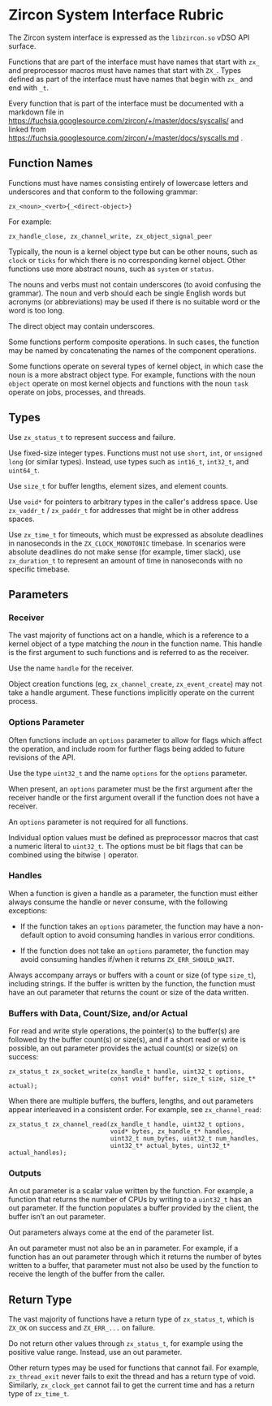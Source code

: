 # Zircon System Interface Rubric

The Zircon system interface is expressed as the `libzircon.so` vDSO API surface.

Functions that are part of the interface must have names that start with `zx_`
and preprocessor macros must have names that start with `ZX_`.  Types defined as
part of the interface must have names that begin with `zx_` and end with `_t`.

Every function that is part of the interface must be documented with a markdown
file in https://fuchsia.googlesource.com/zircon/+/master/docs/syscalls/ and
linked from https://fuchsia.googlesource.com/zircon/+/master/docs/syscalls.md .

## Function Names

Functions must have names consisting entirely of lowercase letters and
underscores and that conform to the following grammar:

```
zx_<noun>_<verb>{_<direct-object>}
```

For example:

```
zx_handle_close, zx_channel_write, zx_object_signal_peer
```

Typically, the noun is a kernel object type but can be other nouns, such as
`clock` or `ticks` for which there is no corresponding kernel object. Other
functions use more abstract nouns, such as `system` or `status`.

The nouns and verbs must not contain underscores (to avoid confusing the
grammar). The noun and verb should each be single English words but acronyms (or
abbreviations) may be used if there is no suitable word or the word is too long.

The direct object may contain underscores.

Some functions perform composite operations. In such cases, the function may be
named by concatenating the names of the component operations.

Some functions operate on several types of kernel object, in which case the noun
is a more abstract object type. For example, functions with the noun `object`
operate on most kernel objects and functions with the noun `task` operate on
jobs, processes, and threads.

## Types

Use `zx_status_t` to represent success and failure.

Use fixed-size integer types. Functions must not use `short`, `int`, or
`unsigned long` (or similar types). Instead, use types such as `int16_t`,
`int32_t`, and `uint64_t`.

Use `size_t` for buffer lengths, element sizes, and element counts.

Use `void*` for pointers to arbitrary types in the caller's address space. Use
`zx_vaddr_t` / `zx_paddr_t` for addresses that might be in other address spaces.

Use `zx_time_t` for timeouts, which must be expressed as absolute deadlines in
nanoseconds in the `ZX_CLOCK_MONOTONIC` timebase. In scenarios were absolute
deadlines do not make sense (for example, timer slack), use `zx_duration_t` to
represent an amount of time in nanoseconds with no specific timebase.

## Parameters

### Receiver

The vast majority of functions act on a handle, which is a reference to a kernel
object of a type matching the *noun* in the function name. This handle is the
first argument to such functions and is referred to as the receiver.

Use the name `handle` for the receiver.

Object creation functions (eg, `zx_channel_create`, `zx_event_create`) may not
take a handle argument. These functions implicitly operate on the current
process.

### Options Parameter

Often functions include an `options` parameter to allow for flags which affect
the operation, and include room for further flags being added to future
revisions of the API.

Use the type `uint32_t` and the name `options` for the `options` parameter.

When present, an `options` parameter must be the first argument after the
receiver handle or the first argument overall if the function does not have a
receiver.

An `options` parameter is not required for all functions.

Individual option values must be defined as preprocessor macros that cast a
numeric literal to `uint32_t`. The options must be bit flags that can be
combined using the bitwise `|` operator.

### Handles

When a function is given a handle as a parameter, the function must either
always consume the handle or never consume, with the following exceptions:

 * If the function takes an `options` parameter, the function may have a
   non-default option to avoid consuming handles in various error conditions.

 * If the function does not take an `options` parameter, the function may avoid
   consuming handles if/when it returns `ZX_ERR_SHOULD_WAIT`.

Always accompany arrays or buffers with a count or size (of type `size_t`),
including strings. If the buffer is written by the function, the function must
have an out parameter that returns the count or size of the data written.

### Buffers with Data, Count/Size, and/or Actual

For read and write style operations, the pointer(s) to the buffer(s) are
followed by the buffer count(s) or size(s), and if a short read or write is
possible, an out parameter provides the actual count(s) or size(s) on success:

```
zx_status_t zx_socket_write(zx_handle_t handle, uint32_t options,
                            const void* buffer, size_t size, size_t* actual);
```

When there are multiple buffers, the buffers, lengths, and out parameters appear
interleaved in a consistent order. For example, see `zx_channel_read`:

```
zx_status_t zx_channel_read(zx_handle_t handle, uint32_t options,
                            void* bytes, zx_handle_t* handles,
                            uint32_t num_bytes, uint32_t num_handles,
                            uint32_t* actual_bytes, uint32_t* actual_handles);
```

### Outputs

An out parameter is a scalar value written by the function. For example, a
function that returns the number of CPUs by writing to a `uint32_t` has an out
parameter. If the function populates a buffer provided by the client, the buffer
isn’t an out parameter.

Out parameters always come at the end of the parameter list.

An out parameter must not also be an in parameter. For example, if a function
has an out parameter through which it returns the number of bytes written to a
buffer, that parameter must not also be used by the function to receive the
length of the buffer from the caller.

## Return Type

The vast majority of functions have a return type of `zx_status_t`, which is
`ZX_OK` on success and `ZX_ERR_...` on failure.

Do not return other values through `zx_status_t`, for example using the
positive value range. Instead, use an out parameter.

Other return types may be used for functions that cannot fail. For example,
`zx_thread_exit` never fails to exit the thread and has a return type of void.
Similarly, `zx_clock_get` cannot fail to get the current time and has a return
type of `zx_time_t`.

